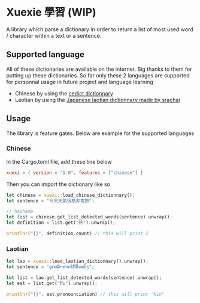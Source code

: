 # Xuexie 學習 (WIP)

A library which parse a dictionary in order to return a list of most used word / character within a text or a sentence.

## Supported language

All of these dictionaries are available on the internet. Big thanks to them for putting up these dictionaries. So far only these 2 languages are supported for personnal usage in future project and language learning

- Chinese by using the [cedict dictionnary](https://www.mdbg.net/chinese/dictionary?page=cedict)
- Laotian by using the [Japanese laotian dictionnary made by srachai](http://srachai.web.fc2.com)

## Usage

The library is feature gates. Below are example for the supported languages

### Chinese

In the Cargo.toml file, add these line below

```toml
xuexi = { version = "1.0", features = ["chinese"] }
```

Then you can import the dictionary like so

```rs
let chinese = xuexi::load_chinese_dictionnary();
let sentence = "今天天氣很熱非常熱";

// hashamp
let list = chinese.get_list_detected_words(sentence).unwrap();
let definition = list.get("熱").unwrap();

println!("{}", definition.count) // this will print 2
```

### Laotian

```rs
let lao = xuexi::load_laotian_dictionnary().unwrap();
let sentence = "ລູກຫລ້າຢາກໄດ້ກິນຫຍັງ";

let list = lao.get_list_detected_words(sentence).unwrap();
let eat = list.get("ກິນ").unwrap();

println!("{}", eat.pronounciation) // this will print "kin"
```